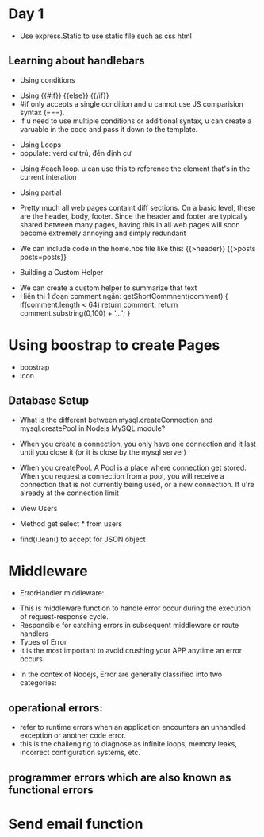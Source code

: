 # Day 1 
+ Use express.Static to use static file such as css html

## Learning about handlebars
+ Using conditions
- Using {{#if}} {{else}} {{/if}}
- #if only accepts a single condition and u cannot use JS comparision syntax (===).
- If u need to use multiple conditions or additional syntax, u can create a varuable in the code and pass it down to the template.

+ Using Loops
+ populate: verd cư trú, đến định cư 
- Using #each loop. u can use this to reference the element that's in the current interation

+ Using partial 
- Pretty much all web pages containt diff sections. On a basic level, these are the header, body, footer. Since the header and footer are typically shared between many pages, having this in all web pages will soon become extremely annoying and simply redundant

- We can include code in the home.hbs file like this: 
{{>header}}
{{>posts posts=posts}}

+ Building a Custom Helper
- We can create a custom helper to summarize that text
- Hiển thị 1 đoạn comment ngắn: 
getShortCommnent(comment) {
    if(comment.length < 64) 
        return comment;
    return comment.substring(0,100) + '...';
}


# Using boostrap to create Pages
+ <link rel="stylesheet" href="https://cdn.jsdelivr.net/npm/bootstrap@4.3.1/dist/css/bootstrap.min.css" integrity="sha384-ggOyR0iXCbMQv3Xipma34MD+dH/1fQ784/j6cY/iJTQUOhcWr7x9JvoRxT2MZw1T" crossorigin="anonymous"> boostrap
+ <link rel="stylesheet" href="https://cdn.jsdelivr.net/npm/bootstrap-icons@1.8.3/font/bootstrap-icons.css"> icon 


## Database Setup

+ What is the different between mysql.createConnection and mysql.createPool in Nodejs MySQL module? 
- When you create a connection, you only have one connection and it last until you close it (or it is close by the mysql server)

- When you createPool. A Pool is a place where connection get stored. When you request a connection from a pool, you will receive a connection that is not currently being used, or a new connection. If u're already at the connection limit

+ View Users
- Method get select * from users

+ find().lean() to accept for JSON object


# Middleware 
+ ErrorHandler middleware:
- This is middleware function to handle error occur during the execution of request-response cycle. 
- Responsible for catching errors in subsequent middleware or route handlers
- Types of Error 
- It is the most important to avoid crushing your APP anytime an error occurs.
+ In the contex of Nodejs, Error are generally classified into two categories:
## operational errors:
- refer to runtime errors when an application encounters an unhandled exception or another code error. 
- this is the challenging to diagnose as infinite loops, memory leaks, incorrect configuration systems, etc.
## programmer errors which are also known as functional errors


# Send email function 
